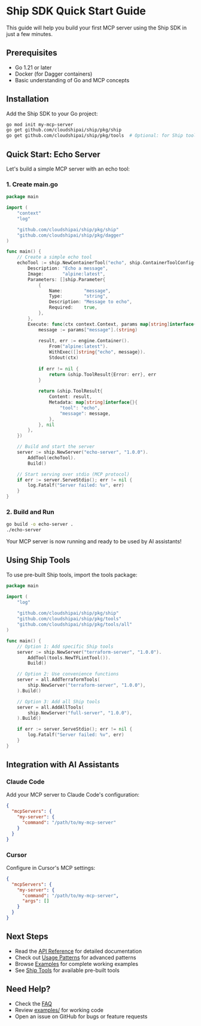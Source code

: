 # Ship SDK Quick Start Guide

This guide will help you build your first MCP server using the Ship SDK in just a few minutes.

## Prerequisites

- Go 1.21 or later
- Docker (for Dagger containers)
- Basic understanding of Go and MCP concepts

## Installation

Add the Ship SDK to your Go project:

```bash
go mod init my-mcp-server
go get github.com/cloudshipai/ship/pkg/ship
go get github.com/cloudshipai/ship/pkg/tools  # Optional: for Ship tools
```

## Quick Start: Echo Server

Let's build a simple MCP server with an echo tool:

### 1. Create main.go

```go
package main

import (
    "context"
    "log"

    "github.com/cloudshipai/ship/pkg/ship"
    "github.com/cloudshipai/ship/pkg/dagger"
)

func main() {
    // Create a simple echo tool
    echoTool := ship.NewContainerTool("echo", ship.ContainerToolConfig{
        Description: "Echo a message",
        Image:       "alpine:latest",
        Parameters: []ship.Parameter{
            {
                Name:        "message",
                Type:        "string",
                Description: "Message to echo",
                Required:    true,
            },
        },
        Execute: func(ctx context.Context, params map[string]interface{}, engine *dagger.Engine) (*ship.ToolResult, error) {
            message := params["message"].(string)
            
            result, err := engine.Container().
                From("alpine:latest").
                WithExec([]string{"echo", message}).
                Stdout(ctx)
                
            if err != nil {
                return &ship.ToolResult{Error: err}, err
            }
            
            return &ship.ToolResult{
                Content: result,
                Metadata: map[string]interface{}{
                    "tool": "echo",
                    "message": message,
                },
            }, nil
        },
    })

    // Build and start the server
    server := ship.NewServer("echo-server", "1.0.0").
        AddTool(echoTool).
        Build()

    // Start serving over stdio (MCP protocol)
    if err := server.ServeStdio(); err != nil {
        log.Fatalf("Server failed: %v", err)
    }
}
```

### 2. Build and Run

```bash
go build -o echo-server .
./echo-server
```

Your MCP server is now running and ready to be used by AI assistants!

## Using Ship Tools

To use pre-built Ship tools, import the tools package:

```go
package main

import (
    "log"
    
    "github.com/cloudshipai/ship/pkg/ship"
    "github.com/cloudshipai/ship/pkg/tools"
    "github.com/cloudshipai/ship/pkg/tools/all"
)

func main() {
    // Option 1: Add specific Ship tools
    server := ship.NewServer("terraform-server", "1.0.0").
        AddTool(tools.NewTFLintTool()).
        Build()

    // Option 2: Use convenience functions
    server = all.AddTerraformTools(
        ship.NewServer("terraform-server", "1.0.0"),
    ).Build()

    // Option 3: Add all Ship tools
    server = all.AddAllTools(
        ship.NewServer("full-server", "1.0.0"),
    ).Build()

    if err := server.ServeStdio(); err != nil {
        log.Fatalf("Server failed: %v", err)
    }
}
```

## Integration with AI Assistants

### Claude Code

Add your MCP server to Claude Code's configuration:

```json
{
  "mcpServers": {
    "my-server": {
      "command": "/path/to/my-mcp-server"
    }
  }
}
```

### Cursor

Configure in Cursor's MCP settings:

```json
{
  "mcpServers": {
    "my-server": {
      "command": "/path/to/my-mcp-server",
      "args": []
    }
  }
}
```

## Next Steps

- Read the [API Reference](ship-sdk-api-reference.md) for detailed documentation
- Check out [Usage Patterns](ship-sdk-usage-patterns.md) for advanced patterns
- Browse [Examples](../examples/) for complete working examples
- See [Ship Tools](ship-tools-reference.md) for available pre-built tools

## Need Help?

- Check the [FAQ](ship-sdk-faq.md)
- Review [examples/](../examples/) for working code
- Open an issue on GitHub for bugs or feature requests